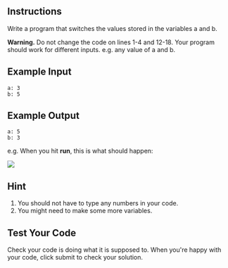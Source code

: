 ## Instructions

Write a program that switches the values stored in the variables a and b.

**Warning.**  Do not change the code on lines 1-4 and 12-18. Your program should work for different inputs. e.g. any value of a and b.

## Example Input

```plaintext
a: 3
b: 5

```

## Example Output

```plaintext
a: 5
b: 3

```

e.g. When you hit  **run**, this is what should happen:

![](https://cdn.fs.teachablecdn.com/tgdNl0iSqK6RpPyYZh9d)

## Hint

1.  You should not have to type any numbers in your code.
2.  You might need to make some more variables.

## Test Your Code

Check your code is doing what it is supposed to. When you're happy with your code, click submit to check your solution.
